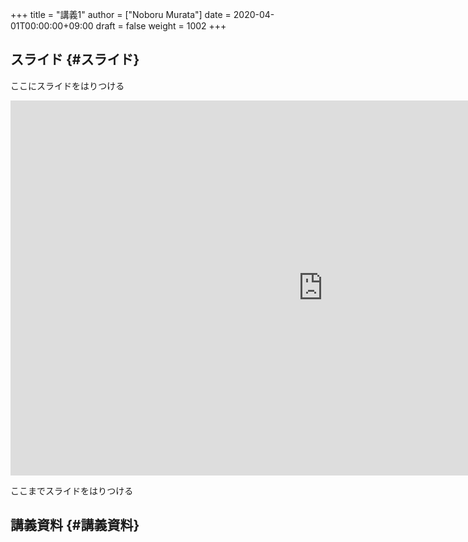 +++
title = "講義1"
author = ["Noboru Murata"]
date = 2020-04-01T00:00:00+09:00
draft = false
weight = 1002
+++

## スライド {#スライド}

ここにスライドをはりつける

<div>
  <iframe src="https://noboru-murata.github.io/probability-statistics/slides/slide01.html"
	  width="1000" height="600" frameborder="0"
	  allowfullscreen="allowfullscreen"
	  allow="geolocation *; microphone *; camera *; midi *; encrypted-media *">
  </iframe>
</div>

ここまでスライドをはりつける


## 講義資料 {#講義資料}